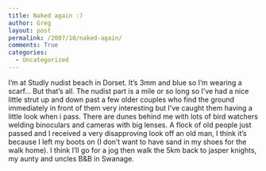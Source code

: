 ```yaml
---
title: Naked again :)
author: Greg
layout: post
permalink: /2007/10/naked-again/
comments: True
categories:
  - Uncategorized
---
```

I’m at Studly nudist beach in Dorset. It&#8217;s 3mm and blue so I’m wearing a scarf&#8230; But that&#8217;s all. The nudist part is a mile or so long so I’ve had a nice little strut up and down past a few older couples who find the ground immediately in front of them very interesting but I’ve caught them having a little look when i pass. There are dunes behind me with lots of bird watchers welding binoculars and cameras with big lenses. A flock of old people just passed and I received a very disapproving look off an old man, I think it&#8217;s because I left my boots on (I don&#8217;t want to have sand in my shoes for the walk home). I think I’ll go for a jog then walk the 5km back to jasper knights, my aunty and uncles B&B in Swanage.